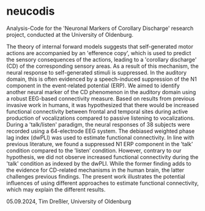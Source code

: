 # neucodis

Analysis-Code for the 'Neuronal Markers of Corollary Discharge' research project, conducted at the University of Oldenburg.

The theory of internal forward models suggests that self-generated motor actions are accompanied by an 'efference copy', which is used to predict the sensory consequences of the actions, leading to a 'corollary discharge' (CD) of the corresponding sensory areas. As a result of this mechanism, the neural response to self-generated stimuli is suppressed. In the auditory domain, this is often evidenced by a speech-induced suppression of the N1 component in the event-related potential (ERP). We aimed to identify another neural marker of the CD phenomenon in the auditory domain using a robust EEG-based connectivity measure. Based on results from previous invasive work in humans, it was hypothesized that there would be increased functional connectivity between frontal and temporal sites during active production of vocalizations compared to passive listening to vocalizations. During a 'talk/listen' paradigm, the neural responses of 38 subjects were recorded using a 64-electrode EEG system. The debiased weighted phase lag index (dwPLI) was used to estimate functional connectivity. In line with previous literature, we found a suppressed N1 ERP component in the ’talk’ condition compared to the ’listen’ condition. However, contrary to our hypothesis, we did not observe increased functional connectivity during the 'talk' condition as indexed by the dwPLI. While the former finding adds to the evidence for CD-related mechanisms in the human brain, the latter challenges previous findings. The present work illustrates the potential influences of using different approaches to estimate functional connectivity, which may explain the different results.

05.09.2024, Tim Dreßler, University of Oldenburg
